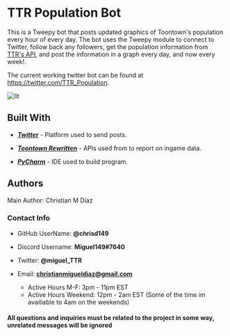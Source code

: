 # TTR Population Bot

This is a Tweepy bot that posts updated graphics of Toontown's population every hour of every day.  The bot uses the Tweepy module to connect to Twitter, follow back any followers, get the population information from [TTR's API](https://github.com/ToontownRewritten/api-doc/blob/master/population.md), and post the information in a graph every day, and now every week!.

The current working twitter bot can be found at https://twitter.com/TTR_Population.

![lit](https://user-images.githubusercontent.com/48182689/71801237-4bfe3f00-3028-11ea-8a1f-62b81ae9b2f8.png)

<h2>Built With</h2>

*	[***Twitter***](https://www.twitter.com) - Platform used to send posts.

*	[***Toontown Rewritten***](https://www.toontownrewritten.com/) - APIs used from to report on ingame data.

*	[***PyCharm***](https://www.jetbrains.com/pycharm/) - IDE used to build program.



<h2>Authors</h2>

Main Author: Christian M Diaz

<h3>Contact Info</h3>

*	GitHub UserName: **@chrisd149**

*	Discord Username: **Miguel149#7640**

*	Twitter: **@miguel_TTR**

* Email: **christianmigueldiaz@gmail.com**
	* Active Hours M-F: 3pm - 11pm EST
	* Active Hours Weekend: 12pm - 2am EST (Some of the time im availiable to 4am on the weekends)

<h4>All questions and inquiries must be related to the project in some way, unrelated messages will be ignored</h4>
